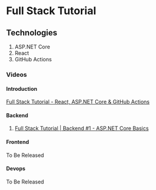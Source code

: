 # Full Stack Tutorial

## Technologies

1. ASP.NET Core
2. React
3. GitHub Actions

### Videos

#### Introduction

[Full Stack Tutorial - React, ASP.NET Core & GitHub Actions](https://youtu.be/yYZa84xMfHs)

#### Backend

1. [Full Stack Tutorial | Backend #1 - ASP.NET Core Basics](https://youtu.be/ONd1xYvP6qU)

#### Frontend

To Be Released

#### Devops

To Be Released
